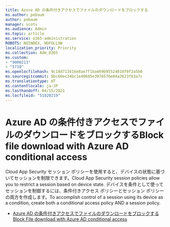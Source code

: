 ```yaml
---
title: Azure AD の条件付きアクセスでファイルのダウンロードをブロックする
ms.author: pebaum
author: pebaum
manager: scotv
ms.audience: Admin
ms.topic: article
ms.service: o365-administration
ROBOTS: NOINDEX, NOFOLLOW
localization_priority: Priority
ms.collection: Adm_O365
ms.custom:
- "9000213"
- "5710"
ms.openlocfilehash: 9c18d711616e8ae7f1ba469b95524818f0f2a5b0
ms.sourcegitcommit: 8bc60ec34bc1e40685e3976576e04a2623f63a7c
ms.translationtype: HT
ms.contentlocale: ja-JP
ms.lasthandoff: 04/15/2021
ms.locfileid: "51820219"
---
```

# <a name="block-file-download-with-azure-ad-conditional-access"></a><span data-ttu-id="f22df-102">Azure AD の条件付きアクセスでファイルのダウンロードをブロックする</span><span class="sxs-lookup"><span data-stu-id="f22df-102">Block file download with Azure AD conditional access</span></span>

<span data-ttu-id="f22df-103">Cloud App Security セッション ポリシーを使用すると、デバイスの状態に基づいてセッションを制限できます。</span><span class="sxs-lookup"><span data-stu-id="f22df-103">Cloud App Security session policies allow you to restrict a session based on device state.</span></span> <span data-ttu-id="f22df-104">デバイスを条件として使ってセッションを制御するには、条件付きアクセス ポリシーとセッション ポリシーの両方を作成します。</span><span class="sxs-lookup"><span data-stu-id="f22df-104">To accomplish control of a session using its device as a condition, create both a conditional access policy AND a session policy.</span></span>

- [<span data-ttu-id="f22df-105">Azure AD の条件付きアクセスでファイルのダウンロードをブロックする</span><span class="sxs-lookup"><span data-stu-id="f22df-105">Block File download with Azure AD conditional access</span></span>](https://docs.microsoft.com/cloud-app-security/use-case-proxy-block-session-aad#create-a-block-download-policy-for-unmanaged-devices)
